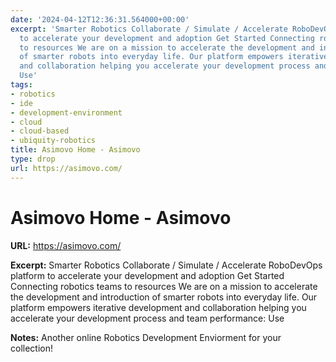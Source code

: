 ```yaml
---
date: '2024-04-12T12:36:31.564000+00:00'
excerpt: 'Smarter Robotics Collaborate / Simulate / Accelerate RoboDevOps platform
  to accelerate your development and adoption Get Started Connecting robotics teams
  to resources We are on a mission to accelerate the development and introduction
  of smarter robots into everyday life. Our platform empowers iterative development
  and collaboration helping you accelerate your development process and team performance:
  Use'
tags:
- robotics
- ide
- development-environment
- cloud
- cloud-based
- ubiquity-robotics
title: Asimovo Home - Asimovo
type: drop
url: https://asimovo.com/
---
```


# Asimovo Home - Asimovo

**URL:** https://asimovo.com/

**Excerpt:** Smarter Robotics Collaborate / Simulate / Accelerate RoboDevOps platform to accelerate your development and adoption Get Started Connecting robotics teams to resources We are on a mission to accelerate the development and introduction of smarter robots into everyday life. Our platform empowers iterative development and collaboration helping you accelerate your development process and team performance: Use

**Notes:**
Another online Robotics Development Enviorment for your collection!
